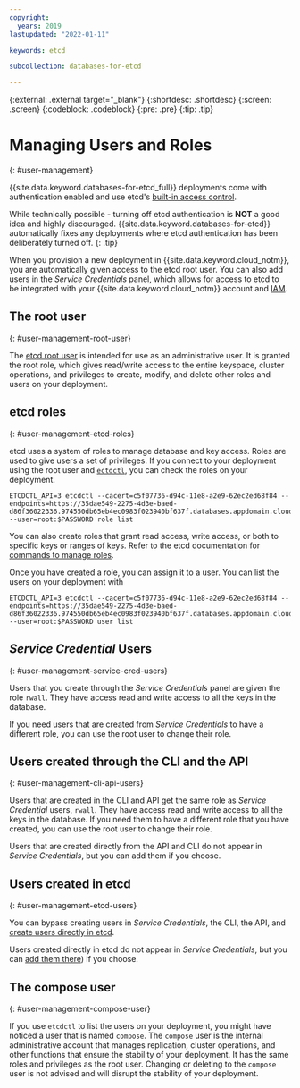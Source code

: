 ```yaml
---
copyright:
  years: 2019
lastupdated: "2022-01-11"

keywords: etcd

subcollection: databases-for-etcd

---
```


{:external: .external target="_blank"}
{:shortdesc: .shortdesc}
{:screen: .screen}
{:codeblock: .codeblock}
{:pre: .pre}
{:tip: .tip}


# Managing Users and Roles
{: #user-management}

{{site.data.keyword.databases-for-etcd_full}} deployments come with authentication enabled and use etcd's [built-in access control](https://etcd.io/docs/v3.4.0/op-guide/authentication/). 

While technically possible - turning off etcd authentication is **NOT** a good idea and highly discouraged. {{site.data.keyword.databases-for-etcd}} automatically fixes any deployments where etcd authentication has been deliberately turned off.
{: .tip}

When you provision a new deployment in {{site.data.keyword.cloud_notm}}, you are automatically given access to the etcd root user. You can also add users in the _Service Credentials_ panel, which allows for access to etcd to be integrated with your {{site.data.keyword.cloud_notm}} account and [IAM](/docs/databases-for-etcd?topic=cloud-databases-iam).

## The root user
{: #user-management-root-user}

The [etcd root user](https://etcd.io/docs/v3.4.0/op-guide/authentication/#special-users-and-roles) is intended for use as an administrative user. It is granted the root role, which gives read/write access to the entire keyspace, cluster operations, and privileges to create, modify, and delete other roles and users on your deployment.

## etcd roles
{: #user-management-etcd-roles}

etcd uses a system of roles to manage database and key access. Roles are used to give users a set of privileges. If you connect to your deployment using the root user and [`ectdctl`](/docs/databases-for-etcd?topic=databases-for-etcd-connecting-etcdctl), you can check the roles on your deployment.
```shell
ETCDCTL_API=3 etcdctl --cacert=c5f07736-d94c-11e8-a2e9-62ec2ed68f84 --endpoints=https://35dae549-2275-4d3e-baed-d86f36022336.974550db65eb4ec0983f023940bf637f.databases.appdomain.cloud:32460 --user=root:$PASSWORD role list
```

You can also create roles that grant read access, write access, or both to specific keys or ranges of keys. Refer to the etcd documentation for [commands to manage roles](https://etcd.io/docs/v3.4.0/op-guide/authentication/#working-with-roles).

Once you have created a role, you can assign it to a user. You can list the users on your deployment with
```shell
ETCDCTL_API=3 etcdctl --cacert=c5f07736-d94c-11e8-a2e9-62ec2ed68f84 --endpoints=https://35dae549-2275-4d3e-baed-d86f36022336.974550db65eb4ec0983f023940bf637f.databases.appdomain.cloud:32460 --user=root:$PASSWORD user list
```

## _Service Credential_ Users
{: #user-management-service-cred-users}

Users that you create through the _Service Credentials_ panel are given the role `rwall`. They have access read and write access to all the keys in the database.

If you need users that are created from _Service Credentials_ to have a different role, you can use the root user to change their role.

## Users created through the CLI and the API
{: #user-management-cli-api-users}

Users that are created in the CLI and API get the same role as _Service Credential_ users, `rwall`. They have access read and write access to all the keys in the database. If you need them to have a different role that you have created, you can use the root user to change their role.

Users that are created directly from the API and CLI do not appear in _Service Credentials_, but you can add them if you choose.

## Users created in etcd
{: #user-management-etcd-users}

You can bypass creating users in _Service Credentials_, the CLI, the API, and [create users directly in etcd](https://etcd.io/docs/v3.4.0/op-guide/authentication/#working-with-users). 

Users created directly in etcd do not appear in _Service Credentials_, but you can [add them there](/docs/databases-for-etcd?topic=databases-for-etcd-connection-strings#adding-users-to-_service-credentials_)) if you choose.

## The compose user
{: #user-management-compose-user}

If you use `etcdctl` to list the users on your deployment, you might have noticed a user that is named `compose`. The `compose` user is the internal administrative account that manages replication, cluster operations, and other functions that ensure the stability of your deployment. It has the same roles and privileges as the root user. Changing or deleting to the `compose` user is not advised and will disrupt the stability of your deployment.
